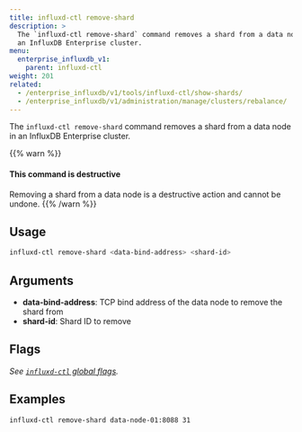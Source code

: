 ```yaml
---
title: influxd-ctl remove-shard
description: >
  The `influxd-ctl remove-shard` command removes a shard from a data node in
  an InfluxDB Enterprise cluster.
menu:
  enterprise_influxdb_v1:
    parent: influxd-ctl
weight: 201
related:
  - /enterprise_influxdb/v1/tools/influxd-ctl/show-shards/
  - /enterprise_influxdb/v1/administration/manage/clusters/rebalance/
---
```


The `influxd-ctl remove-shard` command removes a shard from a data node in
an InfluxDB Enterprise cluster.

{{% warn %}}
#### This command is destructive

Removing a shard from a data node is a destructive action and cannot be undone.
{{% /warn %}}

## Usage

```sh
influxd-ctl remove-shard <data-bind-address> <shard-id>
```

## Arguments

- **data-bind-address**: TCP bind address of the data node to remove the shard from
- **shard-id**: Shard ID to remove

## Flags

_See [`influxd-ctl` global flags](/enterprise_influxdb/v1/tools/influxd-ctl/#influxd-ctl-global-flags)._

## Examples

```sh
influxd-ctl remove-shard data-node-01:8088 31
```

